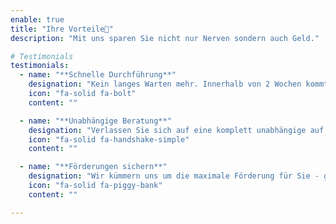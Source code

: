 ```yaml
---
enable: true
title: "Ihre Vorteile🚀"
description: "Mit uns sparen Sie nicht nur Nerven sondern auch Geld."

# Testimonials
testimonials:
  - name: "**Schnelle Durchführung**"
    designation: "Kein langes Warten mehr. Innerhalb von 2 Wochen kommt ein Experte zur Datenaufnahme zu Ihnen nach Hause."
    icon: "fa-solid fa-bolt"
    content: ""

  - name: "**Unabhängige Beratung**"
    designation: "Verlassen Sie sich auf eine komplett unabhängige auf Ihre Situation abgestimmte Beratung durch unsere Experten."
    icon: "fa-solid fa-handshake-simple"
    content: ""

  - name: "**Förderungen sichern**"
    designation: "Wir kümmern uns um die maximale Förderung für Sie - ganz gleich ob iSFP, BAFA, KfW oder lokale Förderungen."
    icon: "fa-solid fa-piggy-bank"
    content: ""

---
```

